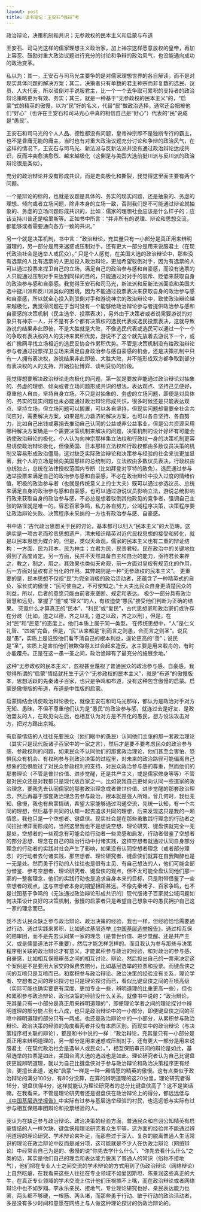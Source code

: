 ```yaml
---
layout: post
title: 读书笔记：王安石“强辩”考
---
```


政治辩论，决策机制和共识；无参政权的民本主义和启蒙与布道

王安石、司马光这样的儒家理想主义政治家，加上神宗这样愿意放权的皇帝，再加上容忍、鼓励对重大政治议题进行充分的讨论和争辩的政治风气，也没能通向成功的政治变革。

私以为：其一，王安石与司马光主要争的是对儒家理想世界的各自解读，而不是对现实具体问题的解决方案；其二，决策者只有单数的君主神宗而非复数的选民、议员、人大代表，所以驳倒对手说服君主，比一个一个去争取可累积的支持者的政治辩论策略更为有效、务实；其三，就是一种基于“无参政权的民本主义”的，“启蒙”式的精英的傲慢，以为“民”好的名义，代替“民”做政治选择，通常还会把被他们“好心”（也许在王安石和司马光心中真的相信自己是“好心”）代表的“民”说成是“愚民”。

<!--more-->

王安石和司马光的个人人品、德性都没有问题，皇帝神宗即不是独断专行的霸主，也不是昏庸无能的庸主，当时也有对重大政治议题充分讨论和争辩的政治风气，在这样的情况下，王安石与司马光、新法派与反新法派并没有通过政治辩论达成共识，反而冲突愈演愈烈、越来越极化（这倒是与美国大选前挺川派与反川派的政治辩论很是类似）。

充分的政治辩论并没有形成共识，而是走向极化和撕裂，我觉得这里面主要有两个问题。

一个是辩论的标的，也就是议题是具体的、务实的现实问题，还是抽象的、务虚的理想、倾向或者立场问题，除非本身的立场一致，否则我们是不可能通过辩论就抽象的、务虚的立场问题形成共识的，比如：儒家的理想社会应该是什么样子的；应该支持川普还是哈里斯等。正如书中所言：“并非所有的说理、辩论和思想交流，都能够或者需要通向各方一致的共识。”

另一个就是决策机制，书中言：“政治辩论，充其量只有一小部分是真正用来辨明道理的，另一部分是用来迷惑或压制对手，还有更大一部分是用来说服君主（在现代政治社会是选举人或民众）。” 只是个人感觉，在美国大选的政治辩论中，那些没有选票的人比有选票的人更加投入政治辩论，更加希望驳倒对手，因为有选票的人可以通过投票来捍卫自己的立场，满足自己的政治参与感和自豪感，而没有选票的人只能通过压制对手来达到同样的目的，只能通过对对手的驳斥、贬低来获取自身的政治参与感和自豪感。我觉得王安石和司马光，新法派和反新法派面临和美国大选中挺川派和反川派类似的困境，因为不能通过投票表决来获取自身的政治参与感和自豪感，所以就全心投入到驳倒对手和游说神宗的政治辩论中，致使政治辩论越来越极化，我觉得问题在于当时没有一个能够给政治辩论参与者提供政治参与感和自豪感的决策机制（民主选举、投票表决），另外由于决策者或者说需要游说的对象只有神宗一人，并不是有多个都有决策权的选民代表或选民投票表决，这就导致游说的结果非此即彼，不是大胜就是大败，不像选民代表或选民可以通过一个一个的争取有表决权的人的支持来累积优势，游说不了这个就先放着去游说下一个，或者广撒网寻找立场相近的选民妥协合作累积优势。不管是决策机制没有给政治辩论参与者通过投票捍卫立场来满足自身政治参与感自豪感的机会，还是决策机制中只有一人拥有表决权，游说结果非此即彼、大胜大败，并不能形成双方都争取到部分有表决权的人的支持，开始拉扯博弈、谈判妥协的阶段。

我觉得想要解决政治辩论走向极化的问题，第一就是要放弃能通过政治辩论对抽象的、务虚的理想、倾向或者立场问题形成共识的想法，表达观点、坚持己见便好，尊重他人自由，坚持自身立场。不只是对抽象的、务虚的立场问题，即便是对具体的、务实的现实问题也未必能通过政治辩论形成共识，很多时候还是只能表达观点、坚持立场，但立场问题可以搁置，可以各自坚持，但现实问题却需要全社会共同应对，需要解决方案，如果是私力救济的解决方案，也可以各自坚持、各自努力，比如自己出钱或募捐去推动自己认同的公益或非公益事业，但是公共资源采用哪种解决方案确是一个需要决策机制来解决的问题，决策机制的设计好坏有可能会诱使政治辩论的极化。个人认为向神宗那样集立法权和行政权一身的决策机制更容易诱使政治辩论极化，但像英国、日本那样立法权和行政权都由多数议员决策的机制又容易形成政治僵局，这对缺乏实际政治辩论和决策参与经验的社会来说更加显著，我个人的立场是倾向美国那样的总统制的，立法权由多数议员表决，行政权由总统独占，总统在法律授权范围内专断（比如拜登对亨特的赦免）。选民通过参与选举投票来满足自己的政治参与感和自豪感，不必在政治辩论中投入过度的情绪价值，积极的政治参与者（也就是传统意义上的士大夫）既可以通过参选议员、总统来满足自身的政治参与感和自豪感，也可以通过游说议员影响立法，游说总统影响行政来获取自身的政治参与感，不必总是想着驳倒其他政见的竞争者，强调自己主张的路径就是唯一的。容忍百家争鸣，私力各自努力，公域程序决策，决策程序要让政治辩论失败、决策程序未采纳的一方也有政治参与感、自豪感。

书中语：‘古代政治思想关于民的讨论，基本都可以归入“民本主义”的大范畴。这确实是一项古老而珍贵思想遗产，清末知识精英对近代民权思想的接受和转化，就是以民本思想为媒介的。但是，类似天命观，儒家的民本主义也有二重的辩证结构：一方面，民为邦本，民为神主；立君为民，民贵君轻。民在政治中的关键地位得到了高度肯定。另一方面，民并不天然具备自主和自治的能力，亟待君长来养之，教之，制之，用之。其效果也类似天命观，前一方面对皇权有规范化的作用，后一方面对皇权有正当化的作用。其弊端则是一种“无参政权的民本主义”。 更重要的是，民本思想不仅视“民”为完全消极的政治活动者，还蕴含了一种精英式的自负、家长式的傲慢：“民可使由之，不可使知之。”士大夫比民众自身更清楚民众的利益，所以，后者的意愿只能由前者来垄断、规定和表达。 极少一部分具有政治智慧和远见，掌握了“道”或“理义”的人，有权迫使“愚民”接受他们判断为正确的结果。 究竟什么才算真正的“民本”、“利民”或“爱民”，古代思想家和政治家们或许存在分歧（比如，道之以德，齐之以礼；道之以政，齐之以刑），但是，在对“民”和“民意”的态度上，他们本质上属于同一类型。 在传统思想中，“人”是仁义礼智、“四端”完备，但是，“民”从来都是“别而言之则愚，合而言之则圣”。说民是“愚”，实质上是诋毁他们看不清自己的根本利益，遑论更高的“善”；说民是“圣”，实质上是害怕他们被欺侮得太过会起来造反。水主要是用来载舟的，有时亦能覆舟。正是在这一愚一圣之间，政治诡辩有了最充分的施展余地。’

这种“无参政权的民本主义”，忽视甚至蔑视了普通民众的政治参与感、自豪感，我觉得所谓的“启蒙”情结就托生于这个“无参政权的民本主义”，就是“布道”的傲慢版本，思想活跃的先秦诸子百家，也只是争鸣和布道，没有这种包含傲慢的启蒙。启蒙是傲慢版的布道，布道是中性版的启蒙。

启蒙情结会诱使政治辩论极化，就像王安石和司马光那样，都认为是政治对手对方无知、愚昧，不但不尊重他们认为是“愚民”的政治参与感，就连过去是好友、是政治盟友的人，在政见向左后，也相互认为对方是不开化的愚民，想方设法攻击对方，把对方踢出京城。

有启蒙情结的人往往先要民众（他们眼中的愚民）认同他们主张的那一套政治理论（其实只是现代版诸子百家中的一家之言），然后才是要不要考虑民众的政治参与感、参政权利的问题，如果民众不认同他们的那套政治理论，他们甚至会害怕、恐惧民众有机会、有权利参与到政治决策的过程里，对未来的政治路径可能偏离自己想象的恐惧胜过了对民众参政权利的支持、对民众政治参与感的尊重，然而他们的那套理论（不管是普世价值、进步觉醒，还是共产主义，或是儒家修身等等）不管是对民众还是对我都只是现代版百家之一。比如说我自己更倾向认同一些道家的政治理念，要我先去认同儒家的那套政治理念或者普世价值、进步觉醒的那套政治理念，然后再基于那套政治理念去参与政治，根本就是强人所难。曾几何时，我也无知、傲慢，我也有启蒙情结，希望大家能够通过沟通交流，先统一认知，有一个共同的理想，然后基于共同的认知一起去追求共同的理想，后来发现这只是我的一厢情愿，我也只是一个空想者、键盘侠。现实社会是在那些勇敢践行理念的行动者之间拉扯博弈而形成的，当然这里我也不是想说空想、理论研究、键盘侠就完全一无是处，空想者的一些观念有可能会给行动者一些灵感和启发，行动者借鉴了空想者的部分思想、理念在自己的政治行动中付诸实践，这样空想者就通过认同自身部分理念的行动者的实践对社会产生了影响，如果没有认同空想者理念（或者部分理念）的行动者去付诸实践，那空想者、理论研究者、键盘侠们就算在自我陶醉也是一无是处。然而勇于行动的人往往也是很有主见、有自己想法的人，他们可能会部分借鉴、参考空想者、理论研究者、键盘侠的观点，但不太可能全盘认同他们那一家的一整套理念，他们的实践行动也是追求自身本来的目标，只是附带借鉴了一些空想者的观点，这与空想者本身的期望相距甚远。不像先秦诸子、百家争鸣，也不是试图基于争鸣的（无法通过政治辩论形成共识的）现代版诸子百家就公域问题如何决策设计良好的决策机制，傲慢的启蒙者只是希望自己想象中的愚民拥护自己这一家的理念而已。

我不否认民众缺乏参与政治辩论、政治决策的经验，我也一样，但经验恰恰需要通过行动、通过实践来累积，比如通过基层选举[《中国基层选举报告》](https://book.douban.com/subject/4007007/)，通过相互保的赔审团，而不是先去认同某一家的理念（是普世价值、进步觉醒、还是共产主义、或是儒墨道法并不重要），然后才能怎样怎样的。而且我认为参与那些与决策程序相关联的政治辩论才有意义，才能累积参与政治的经验，和对政治的参与感、自豪感，比如相互保赔审员之间的相互讨论、辩论，然后投出自己的一票来决定这个案例是不是要用大家交的保费去赔付，比如基层选举的拉票和投票。而键盘侠之间的互喷只是互喷而已，和累积参与政治辩论、政治决策的经验没有关系，理论学者、空想者之间的理论探讨也只是理论探讨而已，看似比键盘侠之间的互喷高级（实际可能也确实要更有深度、更加专业一些，辨明道理的比重更高一些），但也和累积参与政治辩论、政治决策的经验没什么关系。就像书中说的：“政治辩论，充其量只有一小部分是真正用来辨明道理的”，即便理论学者之间的理论探讨中辨明道理的部分能占到七八成，也只是政治辩论中的一小部分，即便键盘侠之间的互喷中辨明道理的部分只有一两成，也还是政治辩论中的一小部分，从累积参与政治辩论、政治决策的经验的角度看两者并没有本质区别。而现实中的政治辩论（与决策程序相关联的辩论），都是和书中说的一样：“政治辩论，充其量只有一小部分是真正用来辨明道理的，另一部分是用来迷惑或压制对手，还有更大一部分是用来说服君主（在现代政治社会是选举人或民众）。”，相互保赔审员间的辩论是如此，基层选举的拉票是如此，美国台湾大选的选战也是如此。理论研究者认为自己比键盘侠更能辨明道理，就以为自己比键盘侠对于参与政治辩论和政治决策程序更有经验，更擅长此道，这和“启蒙”一样是一种一厢情愿的精英的傲慢。这有点类似于政治辩论的满分100分，有80分没算，在算的辨明道理的这20分里，理论研究者得16分，键盘侠得4分，这样就能认为理论研究者的总分比键盘侠高了？这不是笑话嘛。在我看来，不管是理论研究者还是键盘侠在政治辩论上的得分，都远远低与[《中国基层选举报告》](https://book.douban.com/subject/4007007/)中实际有过参与基层选举经验的村民，也远远低与实际有过参与相互保赔审团辩论和投票经验的人。

我认为在缺乏参与政治辩论、政治决策的经验方面，普通民众和自诩公知精英有启蒙情结的人一样欠缺，键盘侠和理论研究者众生平等，这方面的经验并不能通过辨明道理的理论研究、学术辩论来补足，而那些过于深入、复杂的脱离普通人生活常识的理论在政治辩论中反而是减分项，这可能就是不少人在伪政治辩论（网络辩论）中经常会自己为是的、傲慢的说“你先去学什么什么”、“你先去看什么什么”之类的话，其实是他们自己的理念和表达能力脱离了普通人的常识（俗称不接地气），他们把在专业人士之间交流的学术辩论的方式用到了伪政治辩论（网络辩论）上自然吃瘪，在我看来这些人往往在专业领域不如爱因斯坦、陈景润这些真正的大牛，在真正专业领域的学术交流上估计他们压根插不上嘴，而在政治辩论或者网络辩论中也不如罗翔、李永乐亲民、接地气，专业理论研究也好、亲民表达能力也罢，两头都不够硬，一根筋、两头堵，而那些勇于行动、敏于行动的政治活动者，多是没有多少时间和意愿在网络上与人做这种理论探讨的伪政治辩论的。
